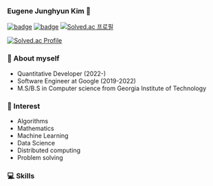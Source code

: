 ### Eugene Junghyun Kim 👋

[![badge](https://img.shields.io/badge/Eugene%20Kim-0077B5?style=appveyor&logo=linkedin&logoColor=white)](https://www.linkedin.com/in/jkim904/)
[![badge](https://img.shields.io/badge/GitHub-100000?style=appveyor&logo=github&logoColor=white)](https://github.com/conankun/)
[![Solved.ac 프로필](http://mazassumnida.wtf/api/mini/generate_badge?boj=conankun)](https://solved.ac/conankun/)

[![Solved.ac Profile](http://mazassumnida.wtf/api/v2/generate_badge?boj=conankun)](https://solved.ac/conankun/)

### 🌼 About myself
- Quantitative Developer (2022-)
- Software Engineer at Google (2019-2022)
- M.S/B.S in Computer science from Georgia Institute of Technology

### 🌱 Interest
- Algorithms
- Mathematics
- Machine Learning
- Data Science
- Distributed computing
- Problem solving

### 💻 Skills


<!--
**conankun/conankun** is a ✨ _special_ ✨ repository because its `README.md` (this file) appears on your GitHub profile.

Here are some ideas to get you started:

- 🔭 I’m currently working on ...
- 🌱 I’m currently learning ...
- 👯 I’m looking to collaborate on ...
- 🤔 I’m looking for help with ...
- 💬 Ask me about ...
- 📫 How to reach me: ...
- 😄 Pronouns: ...
- ⚡ Fun fact: ...
-->
